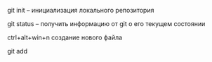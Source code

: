 git init – инициализация локального репозитория

git status – получить информацию от git о его текущем состоянии

ctrl+alt+win+n создание нового файла

git add
